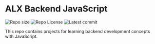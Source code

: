 # ALX Backend JavaScript

![Repo size](https://img.shields.io/github/repo-size/B3zaleel/alx-backend-javascript)
![Repo License](https://img.shields.io/github/license/tshegofatsoseane/alx-backend-javascript.svg)
![Latest commit](https://img.shields.io/github/last-commit/tshegofatsoseane/alx-backend-javascript/main?style=round-square)

This repo contains projects for learning backend development concepts with JavaScript.
